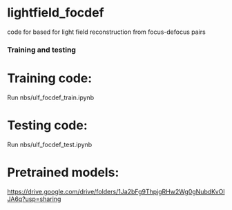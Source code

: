 # lightfield_focdef
code for based for light field reconstruction from focus-defocus pairs

### Training and testing

# Training code:
Run nbs/ulf_focdef_train.ipynb

# Testing code:
Run nbs/ulf_focdef_test.ipynb

# Pretrained models:
https://drive.google.com/drive/folders/1Ja2bFg9ThpjgRHw2Wg0gNubdKvOlJA6q?usp=sharing
